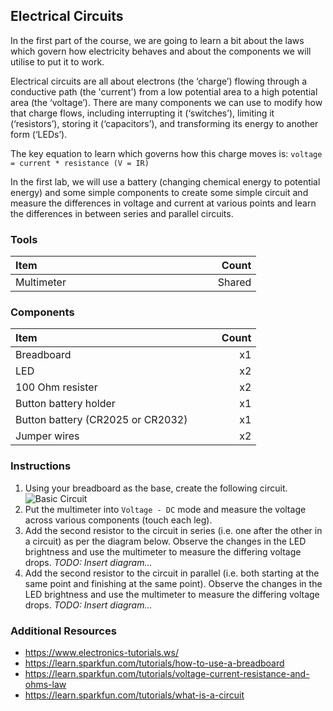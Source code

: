 ## Electrical Circuits

In the first part of the course, we are going to learn a bit about the laws which govern how electricity behaves and about the components we will utilise to put it to work.

Electrical circuits are all about electrons (the ‘charge’) flowing through a conductive path (the 'current') from a low potential area to a high potential area (the ‘voltage’). There are many components we can use to modify how that charge flows, including interrupting it (‘switches’), limiting it (‘resistors’), storing it (‘capacitors’), and transforming its energy to another form (‘LEDs’).

The key equation to learn which governs how this charge moves is:
```voltage = current * resistance (V = IR)```

In the first lab, we will use a battery (changing chemical energy to potential energy) and some simple components to create some simple circuit and measure the differences in voltage and current at various points and learn the differences in between series and parallel circuits.

### Tools

| Item &nbsp; &nbsp; &nbsp; &nbsp; &nbsp; &nbsp; &nbsp; &nbsp; &nbsp; &nbsp; &nbsp; &nbsp; &nbsp; &nbsp; &nbsp;&nbsp; &nbsp; &nbsp; &nbsp; &nbsp; &nbsp; &nbsp; &nbsp; &nbsp; &nbsp; &nbsp; &nbsp; &nbsp; &nbsp; | &nbsp; &nbsp; &nbsp; &nbsp; Count |
| --------------------------------- |-------:|
| Multimeter                        | Shared |

### Components

| Item &nbsp; &nbsp; &nbsp; &nbsp; &nbsp; &nbsp; &nbsp; &nbsp; &nbsp; &nbsp; &nbsp; &nbsp; &nbsp; &nbsp; &nbsp;&nbsp; &nbsp; &nbsp; &nbsp; &nbsp; &nbsp; &nbsp; &nbsp; &nbsp; &nbsp; &nbsp; &nbsp; &nbsp; &nbsp; | &nbsp; &nbsp; &nbsp; &nbsp; Count |
| --------------------------------- |-------:|
| Breadboard                        |     x1 |
| LED                               |     x2 |
| 100 Ohm resister                  |     x2 |
| Button battery holder             |     x1 |
| Button battery (CR2025 or CR2032) |     x1 |
| Jumper wires                      |     x2 |

### Instructions

1. Using your breadboard as the base, create the following circuit.
![Basic Circuit](https://raw.githubusercontent.com/kiwicon-badge/badge/master/lab-01/images/led-breadboard.png)
2. Put the multimeter into `Voltage - DC` mode and measure the voltage across various components (touch each leg).
3. Add the second resistor to the circuit in series (i.e. one after the other in a circuit) as per the diagram below. Observe the changes in the LED brightness and use the multimeter to measure the differing voltage drops.
*TODO: Insert diagram...*
4. Add the second resistor to the circuit in parallel (i.e. both starting at the same point and finishing at the same point). Observe the changes in the LED brightness and use the multimeter to measure the differing voltage drops.
*TODO: Insert diagram...*

### Additional Resources
+ https://www.electronics-tutorials.ws/
+ https://learn.sparkfun.com/tutorials/how-to-use-a-breadboard
+ https://learn.sparkfun.com/tutorials/voltage-current-resistance-and-ohms-law
+ https://learn.sparkfun.com/tutorials/what-is-a-circuit
